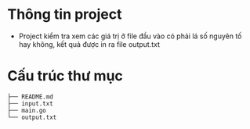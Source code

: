 # Thông tin project

- Project kiểm tra xem các giá trị ở file đầu vào có phải lá số nguyên tố hay không, kết quả được in ra file output.txt

# Cấu trúc thư mục

```
├── README.md
├── input.txt
├── main.go
└── output.txt
```
